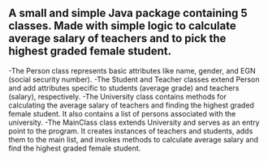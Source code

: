 A small and simple Java package containing 5 classes.
Made with simple logic to calculate average salary of teachers and to pick the highest graded female student.
------------------------------------------------------------------------
-The Person class represents basic attributes like name, gender, and EGN (social security number).
-The Student and Teacher classes extend Person and add attributes specific to students (average grade) and teachers (salary), respectively.
-The University class contains methods for calculating the average salary of teachers and finding the highest graded female student. It also contains a list of persons associated with the university.
-The MainClass class extends University and serves as an entry point to the program. It creates instances of teachers and students, adds them to the main list, and invokes methods to calculate average salary and find the highest graded female student.
